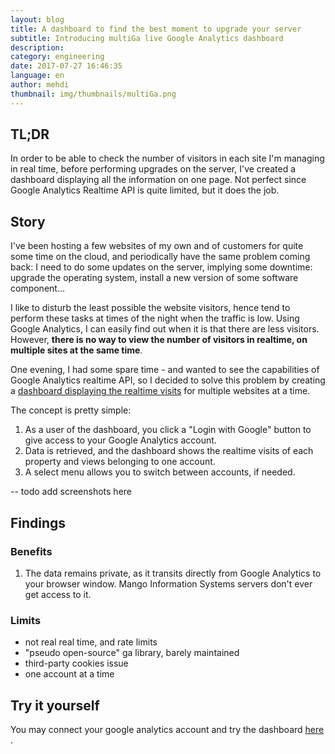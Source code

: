 ```yaml
---
layout: blog
title: A dashboard to find the best moment to upgrade your server
subtitle: Introducing multiGa live Google Analytics dashboard
description: 
category: engineering
date: 2017-07-27 16:46:35
language: en
author: mehdi
thumbnail: img/thumbnails/multiGa.png
---
```


## TL;DR

In order to be able to check the number of visitors in each site I'm managing in real time, before performing upgrades on the server, I've created a dashboard displaying all the information on one page. Not perfect since Google Analytics Realtime API is quite limited, but it does the job.

## Story


I've been hosting a few websites of my own and of customers for quite some time on the cloud, and periodically have the same problem coming back: I need to do some updates on the server, implying some downtime: upgrade the operating system, install a new version of some software component...

I like to disturb the least possible the website visitors, hence tend to perform these tasks at times of the night when the traffic is low. Using Google Analytics, I can easily find out when it is that there are less visitors. However, <strong>there is no way to view the number of visitors in realtime, on multiple sites at the same time</strong>.

One evening, I had some spare time - and wanted to see the capabilities of Google Analytics realtime API, so I decided to solve this problem by creating a <a href="https://mango-is.com/tools/multiga/">dashboard displaying the realtime visits</a> for multiple websites at a time.

The concept is pretty simple:

1. As a user of the dashboard, you click a "Login with Google" button to give access to your Google Analytics account.
2. Data is retrieved, and the dashboard shows the realtime visits of each property and views belonging to one account.
3. A select menu allows you to switch between accounts, if needed.

-- todo add screenshots here

## Findings


### Benefits

1. The data remains private, as it transits directly from Google Analytics to your browser window. Mango Information Systems servers don't ever get access to it.


### Limits

* not real real time, and rate limits
* "pseudo open-source" ga library, barely maintained
* third-party cookies issue
* one account at a time


## Try it yourself

You may connect your google analytics account and try the dashboard <a href="https://mango-is.com/tools/multiga/">here</a> .
